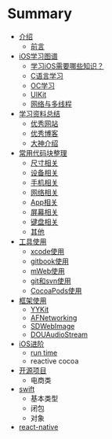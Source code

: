 # Summary

* [介绍](README.md)
    * [前言](前言.md)
* [iOS学习图谱](chapter1.md)
    * [学习iOS需要哪些知识？](学习ios.md)
    * [C语言学习](c语言学习.md)
    * [OC学习](oc学习.md)
    * [UIKit](uikit.md)
    * [网络与多线程](网络与多线程.md)
* [学习资料总结](chapter3.md)
    * [优秀网站](优秀网站.md)
    * [优秀博客](优秀博客.md)
    * [大神介绍](大神介绍.md)
* [常用代码块整理](chapter2.md)
    * [尺寸相关](尺寸相关.md)
    * [设备相关](设备相关.md)
    * [手机相关](手机相关.md)
    * [网络相关](网络相关.md)
    * [App相关](app相关.md)
    * [屏幕相关](屏幕相关.md)
    * [键盘相关](键盘相关.md)
    * [其他](其他.md)
* [工具使用](chapter5.md)
    * [xcode使用](xcode使用.md)
    * [gitbook使用](gitbook使用.md)
    * [mWeb使用](mweb使用.md)
    * [git和svn使用](git和svn使用.md)
    * [CocoaPods使用](cocoapods使用.md)
* [框架使用](chapter6.md)
    * [YYKit](yykit.md)
    * [AFNetworking](afnetworking.md)
    * [SDWebImage](sdwebimage.md)
    * [DOUAudioStream](douaudiostream.md)
* [iOS进阶](chapter11.md)
    * [run time](runtime.md)
    * reactive cocoa
* [开源项目](chapter7.md)
    * 电商类
* [swift](chapter8.md)
    * 基本类型
    * 闭包
    * 对象
* [react-native](chapter10.md)

